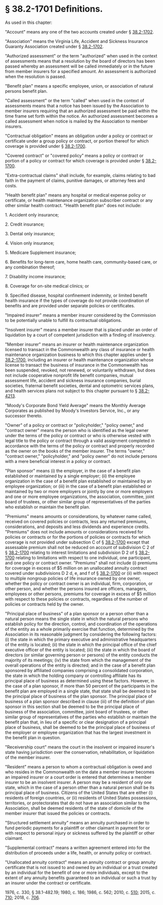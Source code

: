 # § 38.2-1701 Definitions.

<p>As used in this chapter:</p><p>"Account" means any one of the two accounts created under § <a href='/vacode/38.2-1702/'>38.2-1702</a>.</p><p>"Association" means the Virginia Life, Accident and Sickness Insurance Guaranty Association created under § <a href='/vacode/38.2-1702/'>38.2-1702</a>.</p><p>"Authorized assessment" or the term "authorized" when used in the context of assessments means that a resolution by the board of directors has been passed whereby an assessment will be called immediately or in the future from member insurers for a specified amount. An assessment is authorized when the resolution is passed.</p><p>"Benefit plan" means a specific employee, union, or association of natural persons benefit plan.</p><p>"Called assessment" or the term "called" when used in the context of assessments means that a notice has been issued by the Association to member insurers requiring that an authorized assessment be paid within the time frame set forth within the notice. An authorized assessment becomes a called assessment when notice is mailed by the Association to member insurers.</p><p>"Contractual obligation" means an obligation under a policy or contract or certificate under a group policy or contract, or portion thereof for which coverage is provided under § <a href='/vacode/38.2-1700/'>38.2-1700</a>.</p><p>"Covered contract" or "covered policy" means a policy or contract or portion of a policy or contract for which coverage is provided under § <a href='/vacode/38.2-1700/'>38.2-1700</a>.</p><p>"Extra-contractual claims" shall include, for example, claims relating to bad faith in the payment of claims, punitive damages, or attorney fees and costs.</p><p>"Health benefit plan" means any hospital or medical expense policy or certificate, or health maintenance organization subscriber contract or any other similar health contract. "Health benefit plan" does not include:</p><p>1. Accident only insurance;</p><p>2. Credit insurance;</p><p>3. Dental only insurance;</p><p>4. Vision only insurance;</p><p>5. Medicare Supplement insurance;</p><p>6. Benefits for long-term care, home health care, community-based care, or any combination thereof;</p><p>7. Disability income insurance;</p><p>8. Coverage for on-site medical clinics; or</p><p>9. Specified disease, hospital confinement indemnity, or limited benefit health insurance if the types of coverage do not provide coordination of benefits and are provided under separate policies or certificates.</p><p>"Impaired insurer" means a member insurer considered by the Commission to be potentially unable to fulfill its contractual obligations.</p><p>"Insolvent insurer" means a member insurer that is placed under an order of liquidation by a court of competent jurisdiction with a finding of insolvency.</p><p>"Member insurer" means an insurer or health maintenance organization licensed to transact in the Commonwealth any class of insurance or health maintenance organization business to which this chapter applies under § <a href='/vacode/38.2-1700/'>38.2-1700</a>, including an insurer or health maintenance organization whose license to transact the business of insurance in the Commonwealth has been suspended, revoked, not renewed, or voluntarily withdrawn, but does not include cooperative nonprofit life benefit companies, mutual assessment life, accident and sickness insurance companies, burial societies, fraternal benefit societies, dental and optometric services plans, and health services plans not subject to this chapter pursuant to § <a href='/vacode/38.2-4213/'>38.2-4213</a>.</p><p>"Moody's Corporate Bond Yield Average" means the Monthly Average Corporates as published by Moody's Investors Service, Inc., or any successor thereto.</p><p>"Owner" of a policy or contract or "policyholder," "policy owner," and "contract owner" means the person who is identified as the legal owner under the terms of the policy or contract or who is otherwise vested with legal title to the policy or contract through a valid assignment completed in accordance with the terms of the policy or contract and properly recorded as the owner on the books of the member insurer. The terms "owner," "contract owner," "policyholder," and "policy owner" do not include persons with a mere beneficial interest in a policy or contract.</p><p>"Plan sponsor" means (i) the employer, in the case of a benefit plan established or maintained by a single employer; (ii) the employee organization in the case of a benefit plan established or maintained by an employee organization; or (iii) in the case of a benefit plan established or maintained by two or more employers or jointly by one or more employers and one or more employee organizations, the association, committee, joint board of trustees, or other similar group of representatives of the parties who establish or maintain the benefit plan.</p><p>"Premiums" means amounts or considerations, by whatever name called, received on covered policies or contracts, less any returned premiums, considerations, and deposits and less dividends and experience credits. "Premiums" does not include amounts or considerations received for policies or contracts or for the portions of policies or contracts for which coverage is not provided under subsection C of § <a href='/vacode/38.2-1700/'>38.2-1700</a> except that assessable premium shall not be reduced on account of subdivision C 2 of § <a href='/vacode/38.2-1700/'>38.2-1700</a> relating to interest limitations and subdivision D 2 of § <a href='/vacode/38.2-1700/'>38.2-1700</a> relating to limitations with respect to one individual, one participant, and one policy or contract owner. "Premiums" shall not include (i) premiums for coverage in excess of $5 million on an unallocated annuity contract covered under subdivisions D 2 d, e, and f of § <a href='/vacode/38.2-1700/'>38.2-1700</a> or (ii) with respect to multiple nongroup policies of life insurance owned by one owner, whether the policy or contract owner is an individual, firm, corporation, or other person, and whether the persons insured are officers, managers, employees or other persons, premiums for coverage in excess of $5 million with respect to these policies or contracts, regardless of the number of policies or contracts held by the owner.</p><p>"Principal place of business" of a plan sponsor or a person other than a natural person means the single state in which the natural persons who establish policy for the direction, control, and coordination of the operations of the entity as a whole primarily exercise that function, determined by the Association in its reasonable judgment by considering the following factors: (i) the state in which the primary executive and administrative headquarters of the entity is located; (ii) the state in which the principal office of the chief executive officer of the entity is located; (iii) the state in which the board of directors (or similar governing person or persons) of the entity conducts the majority of its meetings; (iv) the state from which the management of the overall operations of the entity is directed; and in the case of a benefit plan sponsored by affiliated companies comprising a consolidated corporation, the state in which the holding company or controlling affiliate has its principal place of business as determined using these factors. However, in the case of a plan sponsor, if more than 50 percent of the participants in the benefit plan are employed in a single state, that state shall be deemed to be the principal place of business of the plan sponsor. The principal place of business of a plan sponsor described in clause (iii) of the definition of plan sponsor in this section shall be deemed to be the principal place of business of the association, committee, joint board of trustees, or other similar group of representatives of the parties who establish or maintain the benefit plan that, in lieu of a specific or clear designation of a principal place of business, shall be deemed to be the principal place of business of the employer or employee organization that has the largest investment in the benefit plan in question.</p><p>"Receivership court" means the court in the insolvent or impaired insurer's state having jurisdiction over the conservation, rehabilitation, or liquidation of the member insurer.</p><p>"Resident" means a person to whom a contractual obligation is owed and who resides in the Commonwealth on the date a member insurer becomes an impaired insurer or a court order is entered that determines a member insurer to be an insolvent insurer. A person may be a resident of only one state, which in the case of a person other than a natural person shall be its principal place of business. Citizens of the United States that are either (i) residents of foreign countries, or (ii) residents of United States possessions, territories, or protectorates that do not have an association similar to the Association, shall be deemed residents of the state of domicile of the member insurer that issued the policies or contracts.</p><p>"Structured settlement annuity" means an annuity purchased in order to fund periodic payments for a plaintiff or other claimant in payment for or with respect to personal injury or sickness suffered by the plaintiff or other claimant.</p><p>"Supplemental contract" means a written agreement entered into for the distribution of proceeds under a life, health, or annuity policy or contract.</p><p>"Unallocated annuity contract" means an annuity contract or group annuity certificate that is not issued to and owned by an individual or a trust created by an individual for the benefit of one or more individuals, except to the extent of any annuity benefits guaranteed to an individual or such a trust by an insurer under the contract or certificate.</p><p>1976, c. 330, § 38.1-482.19; 1980, c. 186; 1986, c. 562; 2010, c. <a href='http://lis.virginia.gov/cgi-bin/legp604.exe?101+ful+CHAP0510'>510</a>; 2015, c. <a href='http://lis.virginia.gov/cgi-bin/legp604.exe?151+ful+CHAP0710'>710</a>; 2018, c. <a href='http://lis.virginia.gov/cgi-bin/legp604.exe?181+ful+CHAP0706'>706</a>.</p>